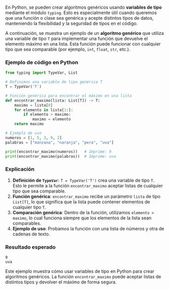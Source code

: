 En Python, se pueden crear algoritmos genéricos usando **variables de tipo** mediante el módulo `typing`. Esto es especialmente útil cuando queremos que una función o clase sea genérica y acepte distintos tipos de datos, manteniendo la flexibilidad y la seguridad de tipos en el código.

A continuación, se muestra un ejemplo de un **algoritmo genérico** que utiliza una variable de tipo `T` para implementar una función que devuelve el elemento máximo en una lista. Esta función puede funcionar con cualquier tipo que sea comparable (por ejemplo, `int`, `float`, `str`, etc.).

### Ejemplo de código en Python

```python
from typing import TypeVar, List

# Definimos una variable de tipo genérica T
T = TypeVar('T')

# Función genérica para encontrar el máximo en una lista
def encontrar_maximo(lista: List[T]) -> T:
    maximo = lista[0]
    for elemento in lista[1:]:
        if elemento > maximo:
            maximo = elemento
    return maximo

# Ejemplo de uso
numeros = [1, 5, 3, 9, 2]
palabras = ["manzana", "naranja", "pera", "uva"]

print(encontrar_maximo(numeros))   # Imprime: 9
print(encontrar_maximo(palabras))  # Imprime: uva
```

### Explicación

1. **Definición de `TypeVar`**: `T = TypeVar('T')` crea una variable de tipo `T`. Esto le permite a la función `encontrar_maximo` aceptar listas de cualquier tipo que sea comparable.
2. **Función genérica**: `encontrar_maximo` recibe un parámetro `lista` de tipo `List[T]`, lo que significa que la lista puede contener elementos de cualquier tipo `T`.
3. **Comparación genérica**: Dentro de la función, utilizamos `elemento > maximo`, lo cual funciona siempre que los elementos de la lista sean comparables.
4. **Ejemplo de uso**: Probamos la función con una lista de números y otra de cadenas de texto.

### Resultado esperado

```
9
uva
```

Este ejemplo muestra cómo usar variables de tipo en Python para crear algoritmos genéricos. La función `encontrar_maximo` puede aceptar listas de distintos tipos y devolver el máximo de forma segura.
